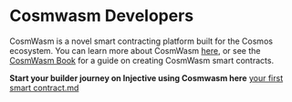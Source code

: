 # Cosmwasm Developers

CosmWasm is a novel smart contracting platform built for the Cosmos ecosystem. You can learn more about CosmWasm [here](https://docs.cosmwasm.com/docs/), or see the [CosmWasm Book](https://book.cosmwasm.com/index.html) for a guide on creating CosmWasm smart contracts.

**Start your builder journey on Injective using Cosmwasm here** [your first smart contract.md](./your-first-smart-contract-guide.md "mention")&#x20;
